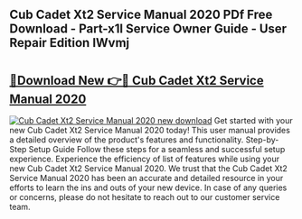 ## Cub Cadet Xt2 Service Manual 2020 PDf Free Download - Part-x1l Service Owner Guide - User Repair Edition IWvmj

# <h2><a href="http://bc36981.oget.top/?id=Cub+Cadet+Xt2+Service+Manual+2020">🔗Download New 👉🔴 Cub Cadet Xt2 Service Manual 2020</a></h2>

[![Cub Cadet Xt2 Service Manual 2020 new download](https://i.imgur.com/5g1atiW.png)](http://bc36981.oget.top/?id=Cub+Cadet+Xt2+Service+Manual+2020)
Get started with your new Cub Cadet Xt2 Service Manual 2020 today! This user manual provides a detailed overview of the product's features and functionality. Step-by-Step Setup Guide Follow these steps for a seamless and successful setup experience. Experience the efficiency of list of features while using your new Cub Cadet Xt2 Service Manual 2020. We trust that the Cub Cadet Xt2 Service Manual 2020 has been an accurate and detailed resource in your efforts to learn the ins and outs of your new device. In case of any queries or concerns, please do not hesitate to reach out to our customer service team.
